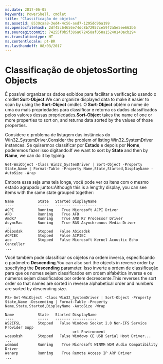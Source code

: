 ```yaml
---
ms.date: 2017-06-05
keywords: PowerShell, cmdlet
title: "Classificação de objetos"
ms.assetid: 8530caa8-3ed4-4c56-aed7-1295dd9ba199
ms.openlocfilehash: 2df45c64656e74dc8b72957ce59f2a5e5ee663b6
ms.sourcegitcommit: 74255f0b5f386a072458af058a15240140acb294
ms.translationtype: HT
ms.contentlocale: pt-BR
ms.lasthandoff: 08/03/2017
---
```

# <a name="sorting-objects"></a><span data-ttu-id="91d94-103">Classificação de objetos</span><span class="sxs-lookup"><span data-stu-id="91d94-103">Sorting Objects</span></span>
<span data-ttu-id="91d94-104">É possível organizar os dados exibidos para facilitar a verificação usando o cmdlet **Sort-Object**.</span><span class="sxs-lookup"><span data-stu-id="91d94-104">We can organize displayed data to make it easier to scan by using the **Sort-Object** cmdlet.</span></span> <span data-ttu-id="91d94-105">O **Sort-Object** obtém o nome de uma ou mais propriedades para classificar e retorna os dados classificados pelos valores dessas propriedades.</span><span class="sxs-lookup"><span data-stu-id="91d94-105">**Sort-Object** takes the name of one or more properties to sort on, and returns data sorted by the values of those properties.</span></span>

<span data-ttu-id="91d94-106">Considere o problema de listagem das instâncias do Win32_SystemDriver.</span><span class="sxs-lookup"><span data-stu-id="91d94-106">Consider the problem of listing Win32_SystemDriver instances.</span></span> <span data-ttu-id="91d94-107">Se quisermos classificar por **Estado** e depois por **Nome**, poderemos fazer isso digitando:</span><span class="sxs-lookup"><span data-stu-id="91d94-107">If we want to sort by **State** and then by **Name**, we can do it by typing:</span></span>

```
Get-WmiObject -Class Win32_SystemDriver | Sort-Object -Property State,Name | Format-Table -Property Name,State,Started,DisplayName -AutoSize -Wrap
```

<span data-ttu-id="91d94-108">Embora essa seja uma tela longa, você pode ver os itens com o mesmo estado agrupado juntos:</span><span class="sxs-lookup"><span data-stu-id="91d94-108">Although this is a lengthy display, you can see items with the same state grouped together:</span></span>

```
Name           State   Started DisplayName
----           -----   ------- -----------
ACPI           Running    True Microsoft ACPI Driver
AFD            Running    True AFD
AmdK7          Running    True AMD K7 Processor Driver
AsyncMac       Running    True RAS Asynchronous Media Driver
...
Abiosdsk       Stopped   False Abiosdsk
ACPIEC         Stopped   False ACPIEC
aec            Stopped   False Microsoft Kernel Acoustic Echo Canceller
...
```

<span data-ttu-id="91d94-109">Você também pode classificar os objetos na ordem inversa, especificando o parâmetro **Descending**.</span><span class="sxs-lookup"><span data-stu-id="91d94-109">You can also sort the objects in reverse order by specifying the **Descending** parameter.</span></span> <span data-ttu-id="91d94-110">Isso inverte a ordem de classificação para que os nomes sejam classificados em ordem alfabética inversa e os números sejam classificados por ordem decrescente.</span><span class="sxs-lookup"><span data-stu-id="91d94-110">This reverses the sort order so that names are sorted in reverse alphabetical order and numbers are sorted by descending size.</span></span>

```
PS> Get-WmiObject -Class Win32_SystemDriver | Sort-Object -Property State,Name -Descending | Format-Table -Property Name,State,Started,DisplayName -AutoSize -Wrap

Name           State   Started DisplayName
----           -----   ------- -----------
WS2IFSL        Stopped   False Windows Socket 2.0 Non-IFS Service Provider Supp
                               ort Environment
wceusbsh       Stopped   False Windows CE USB Serial Host Driver...
...
wdmaud         Running    True Microsoft WINMM WDM Audio Compatibility Driver
Wanarp         Running    True Remote Access IP ARP Driver
...
```

